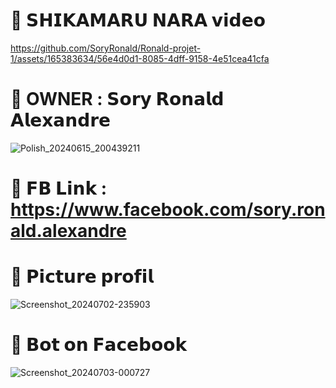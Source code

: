# 🎯 𝗦𝗛𝗜𝗞𝗔𝗠𝗔𝗥𝗨 𝗡𝗔𝗥𝗔 𝘃𝗶𝗱𝗲𝗼

https://github.com/SoryRonald/Ronald-projet-1/assets/165383634/56e4d0d1-8085-4dff-9158-4e51cea41cfa

# 🎯 OWNER : 𝗦𝗼𝗿𝘆 𝗥𝗼𝗻𝗮𝗹𝗱 𝗔𝗹𝗲𝘅𝗮𝗻𝗱𝗿𝗲

![Polish_20240615_200439211](https://github.com/SoryRonald/Ronald-projet-1/assets/165383634/e69ff275-0dfa-48a3-b258-dab1de48d56f)

# 🎯 𝗙𝗕 𝗟𝗶𝗻𝗸 : https://www.facebook.com/sory.ronald.alexandre

# 🎯 𝗣𝗶𝗰𝘁𝘂𝗿𝗲 𝗽𝗿𝗼𝗳𝗶𝗹

![Screenshot_20240702-235903](https://github.com/SoryRonald/Ronald-projet-1/assets/165383634/c4f2dc6f-53eb-426c-b226-131151bb9d2e)

# 🎯 𝗕𝗼𝘁 𝗼𝗻 𝗙𝗮𝗰𝗲𝗯𝗼𝗼𝗸

![Screenshot_20240703-000727](https://github.com/SoryRonald/Ronald-projet-1/assets/165383634/5c5ff199-1e90-4ed9-9c70-efdc82b013e3)
